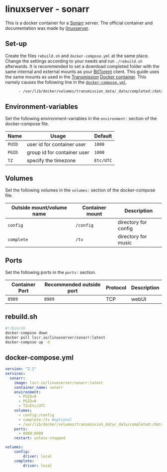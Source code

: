 # linuxserver - sonarr

This is a docker container for a [Sonarr](https://github.com/Sonarr/Sonarr)
server.
The official container and documentation was made by
[linuxserver](https://hub.docker.com/r/linuxserver/sonarr).

## Set-up

Create the files `rebuild.sh` and `docker-compose.yml` at the same place.
Change the settings according to your needs and run `./rebuild.sh` afterwards.
It is recommended to set a download completed folder with the same internal and
external mounts as your [BitTorent](/wiki/bittorrent.md) client.
This guide uses the same mounts as used in the
[Transmission](/wiki/transmission.md)
[Docker container](/wiki/docker-images/haugene_-_transmission-openvpn.md).
This namely causes the following line in the
[`docker-compose.yml`](#docker-composeyml).

```txt
      - /var/lib/docker/volumes/transmission_data/_data/completed:/data/completed #optional
```

## Environment-variables

Set the following environment-variables in the `environment:` section of the
docker-compose file.

| Name                  | Usage                       | Default                 |
| --------------------- | --------------------------- | ----------------------- |
| `PUID`                | user id for container user  | `1000`                  |
| `PGID`                | group id for container user | `1000`                  |
| `TZ`                  | specify the timezone        | `Etc/UTC`               |

## Volumes

Set the following volumes in the `volumes:` section of the docker-compose file.

| Outside mount/volume name | Container mount   | Description                       |
| ------------------------- | ----------------- | --------------------------------- |
| `config`                  | `/config`         | directory for config              |
| `complete`                | `/tv`             | directory for music               |

## Ports

Set the following ports in the `ports:` section.

| Container Port | Recommended outside port | Protocol | Description  |
| -------------- | ------------------------ | -------- | ------------ |
| `8989`         | `8989`                   | TCP      | webUI        |

## rebuild.sh

```sh
#!/bin/sh
docker-compose down
docker pull lscr.io/linuxserver/sonarr:latest
docker-compose up -d
```

## docker-compose.yml

```yml
version: "2.1"
services:
  sonarr:
    image: lscr.io/linuxserver/sonarr:latest
    container_name: sonarr
    environment:
      - PUID=0
      - PGID=0
      - TZ=Etc/UTC
    volumes:
      - config:/config
      - complete:/tv #optional
      - /var/lib/docker/volumes/transmission_data/_data/completed:/data/completed #optional
    ports:
      - 8989:8989
    restart: unless-stopped

volumes:
    config:
        driver: local
    complete:
        driver: local
```
